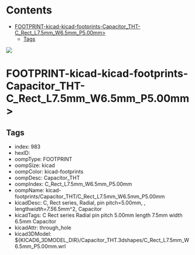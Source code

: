 



Contents
========

* [FOOTPRINT-kicad-kicad-footprints-Capacitor_THT-C_Rect_L7.5mm_W6.5mm_P5.00mm>](#footprint-kicad-kicad-footprints-capacitor_tht-c_rect_l75mm_w65mm_p500mm)
	* [Tags](#tags)
  
![][im]
# FOOTPRINT-kicad-kicad-footprints-Capacitor_THT-C_Rect_L7.5mm_W6.5mm_P5.00mm>

## Tags

- index: 983
- hexID: 
- oompType: FOOTPRINT
- oompSize: kicad
- oompColor: kicad-footprints
- oompDesc: Capacitor_THT
- oompIndex: C_Rect_L7.5mm_W6.5mm_P5.00mm
- oompName: kicad-footprints/Capacitor_THT/C_Rect_L7.5mm_W6.5mm_P5.00mm
- kicadDesc: C, Rect series, Radial, pin pitch=5.00mm, , length*width=7.5*6.5mm^2, Capacitor
- kicadTags: C Rect series Radial pin pitch 5.00mm  length 7.5mm width 6.5mm Capacitor
- kicadAttr: through_hole
- kicad3DModel: ${KICAD6_3DMODEL_DIR}/Capacitor_THT.3dshapes/C_Rect_L7.5mm_W6.5mm_P5.00mm.wrl



[im]: image.png
